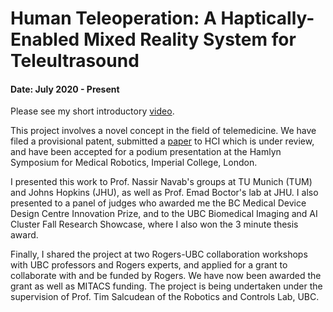 # Human Teleoperation: A Haptically-Enabled Mixed Reality System for Teleultrasound
#### Date: July 2020 - Present

Please see my short introductory [video](https://youtu.be/44NBgDdrxhU).

This project involves a novel concept in the field of telemedicine. We have filed a provisional patent, submitted a [paper](https://www.techrxiv.org/articles/preprint/Human_Teleoperation_-_A_Haptically_Enabled_Mixed_Reality_System_for_Teleultrasound/15175869/1) to HCI which is under review, and have been accepted for a podium presentation at the Hamlyn Symposium for Medical Robotics, Imperial College, London. 

I presented this work to Prof. Nassir Navab's groups at TU Munich (TUM) and Johns Hopkins (JHU), as well as Prof. Emad Boctor's lab at JHU. I also presented to a panel of judges who awarded me the BC Medical Device Design Centre Innovation Prize, and to the UBC Biomedical Imaging and AI Cluster Fall Research Showcase, where I also won the 3 minute thesis award. 

Finally, I shared the project at two Rogers-UBC collaboration workshops with UBC professors and Rogers experts, and applied for a grant to collaborate with and be funded by Rogers. We have now been awarded the grant as well as MITACS funding. The project is being undertaken under the supervision of Prof. Tim Salcudean of the Robotics and Controls Lab, UBC. 
